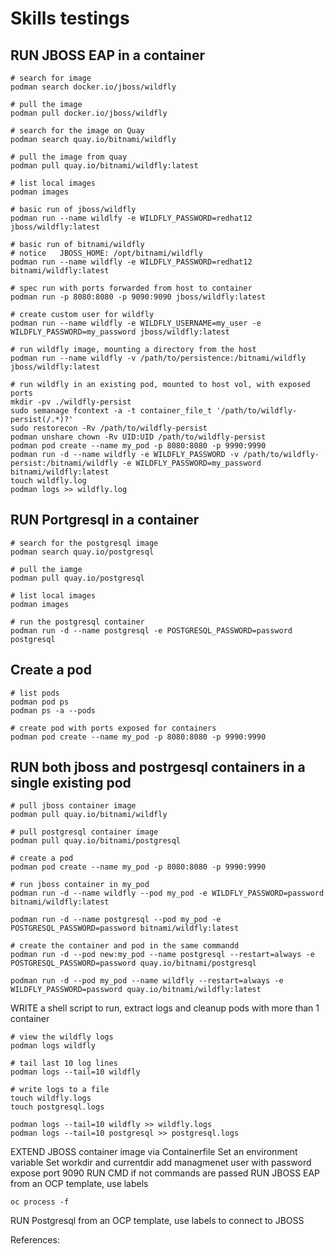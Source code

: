 # Skills testings

## RUN JBOSS EAP in a container

```
# search for image
podman search docker.io/jboss/wildfly

# pull the image
podman pull docker.io/jboss/wildfly

# search for the image on Quay
podman search quay.io/bitnami/wildfly

# pull the image from quay
podman pull quay.io/bitnami/wildfly:latest

# list local images
podman images

# basic run of jboss/wildfly
podman run --name wildlfy -e WILDFLY_PASSWORD=redhat12 jboss/wildfly:latest

# basic run of bitnami/wildfly
# notice   JBOSS_HOME: /opt/bitnami/wildfly
podman run --name wildfly -e WILDFLY_PASSWORD=redhat12 bitnami/wildfly:latest

# spec run with ports forwarded from host to container
podman run -p 8080:8080 -p 9090:9090 jboss/wildfly:latest

# create custom user for wildfly
podman run --name wildfly -e WILDFLY_USERNAME=my_user -e WILDFLY_PASSWORD=my_password jboss/wildfly:latest

# run wildfly image, mounting a directory from the host
podman run --name wildfly -v /path/to/persistence:/bitnami/wildfly jboss/wildfly:latest

# run wildfly in an existing pod, mounted to host vol, with exposed ports
mkdir -pv ./wildfly-persist
sudo semanage fcontext -a -t container_file_t '/path/to/wildfly-persist(/.*)?'
sudo restorecon -Rv /path/to/wildfly-persist
podman unshare chown -Rv UID:UID /path/to/wildfly-persist
podman pod create --name my_pod -p 8080:8080 -p 9990:9990 
podman run -d --name wildfly -e WILDFLY_PASSWORD -v /path/to/wildfly-persist:/bitnami/wildfly -e WILDFLY_PASSWORD=my_password bitnami/wildfly:latest 
touch wildfly.log
podman logs >> wildfly.log
```

## RUN Portgresql in a container

```
# search for the postgresql image
podman search quay.io/postgresql

# pull the iamge
podman pull quay.io/postgresql

# list local images
podman images

# run the postgresql container
podman run -d --name postgresql -e POSTGRESQL_PASSWORD=password postgresql
```

## Create a pod
```
# list pods
podman pod ps 
podman ps -a --pods

# create pod with ports exposed for containers
podman pod create --name my_pod -p 8080:8080 -p 9990:9990
```

## RUN both jboss and postrgesql containers in a single existing pod
```
# pull jboss container image
podman pull quay.io/bitnami/wildfly

# pull postgresql container image
podman pull quay.io/bitnami/postgresql

# create a pod
podman pod create --name my_pod -p 8080:8080 -p 9990:9990

# run jboss container in my_pod
podman run -d --name wildfly --pod my_pod -e WILDFLY_PASSWORD=password bitnami/wildfly:latest

podman run -d --name postgresql --pod my_pod -e POSTGRESQL_PASSWORD=password bitnami/wildfly:latest

# create the container and pod in the same commandd
podman run -d --pod new:my_pod --name postgresql --restart=always -e POSTGRESQL_PASSWORD=password quay.io/bitnami/postgresql

podman run -d --pod my_pod --name wildfly --restart=always -e WILDFLY_PASSWORD=password quay.io/bitnami/wildfly:latest
```

WRITE a shell script to run, extract logs and cleanup pods with more than 1 container

```
# view the wildfly logs
podman logs wildfly

# tail last 10 log lines
podman logs --tail=10 wildfly

# write logs to a file
touch wildfly.logs
touch postgresql.logs

podman logs --tail=10 wildfly >> wildfly.logs
podman logs --tail=10 postgresql >> postgresql.logs
```

EXTEND JBOSS container image via Containerfile 
Set an environment variable
Set workdir and currentdir
add managmenet user with password
expose port 9090
RUN CMD if not commands are passed
RUN JBOSS EAP from an OCP template, use labels
```
oc process -f
```

RUN Postgresql from an OCP template, use labels to connect to JBOSS

References:

